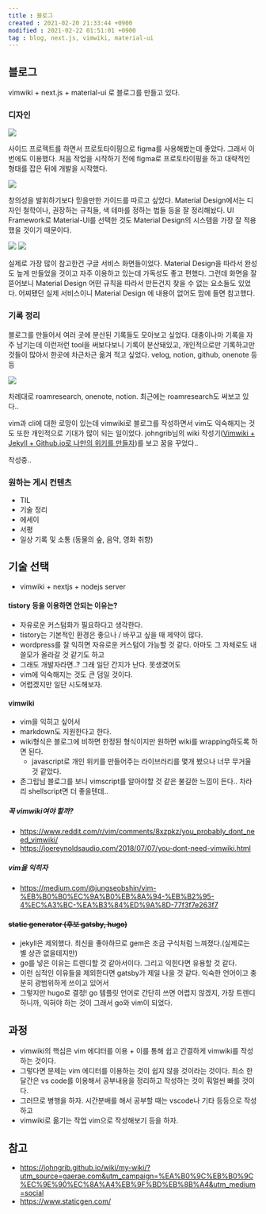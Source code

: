 ```yaml
---
title : 블로그
created : 2021-02-20 21:33:44 +0900
modified : 2021-02-22 01:51:01 +0900
tag : blog, next.js, vimwiki, material-ui
---
```

## 블로그

  vimwiki + next.js + material-ui 로 블로그를 만들고 있다.
  
### 디자인   
  
![](https://user-images.githubusercontent.com/6429885/108623260-5fb17280-7481-11eb-9463-93b6f3e93270.png)

  사이드 프로젝트를 하면서 프로토타이핑으로 figma를 사용해봤는데 좋았다. 그래서 이번에도 이용했다. 처음 작업을 시작하기 전에 figma로 프로토타이핑을 하고 대략적인 형태를 잡은 뒤에 개발을 시작했다.

![](https://user-images.githubusercontent.com/6429885/108623365-0d248600-7482-11eb-9939-724de89bdb15.png)

  창의성을 발휘하기보다 믿을만한 가이드를 따르고 싶었다. Material Design에서는 디자인 철학이나, 권장하는 규칙들, 색 테마를 정하는 법들 등을 잘 정리해놨다. UI Framework로 Material-UI를 선택한 것도 Material Design의 시스템을 가장 잘 적용했을 것이기 때문이다.
  


![](https://user-images.githubusercontent.com/6429885/108623666-82448b00-7483-11eb-9f70-48ab1e78a460.png)
![](https://user-images.githubusercontent.com/6429885/108623694-aef8a280-7483-11eb-9ca1-0f3c20f330da.png)

  실제로 가장 많이 참고한건 구글 서비스 화면들이었다. Material Design을 따라서 완성도 높게 만들었을 것이고 자주 이용하고 있는데 가독성도 좋고 편했다. 그런데 화면을 잘 뜯어보니 Material Design 어떤 규칙을 따라서 만든건지 찾을 수 없는 요소들도 있었다. 어찌됐던 실제 서비스이니 Material Design 에 내용이 없어도 맘에 들면 참고했다. 


### 기록 정리
  
  블로그를 만들어서 여러 곳에 분산된 기록들도 모아보고 싶었다. 대충이나마 기록을 자주 남기는데 이런저런 tool을 써보다보니 기록이 분산돼있고, 개인적으로만 기록하고만 것들이 많아서 한곳에 차근차근 옮겨 적고 싶었다. velog, notion, github, onenote 등등
  
![](https://user-images.githubusercontent.com/6429885/108596375-f7eb2100-73c7-11eb-9245-d2cecc00511d.png)
  
<figcaption>차례대로 roamresearch, onenote, notion. 최근에는 roamresearch도 써보고 있다..</figcaption> 
  
  vim과 cli에 대한 로망이 있는데 vimwiki로 블로그를 작성하면서 vim도 익숙해지는 것도 또한 개인적으로 기대가 많이 되는 일이었다. johngrib님의 wiki 작성기([Vimwiki + Jekyll + Github.io로 나만의 위키를 만들자](https://johngrib.github.io/wiki/my-wiki/))를 보고 꿈을 꾸었다..

작성중..

### 원하는 게시 컨텐츠

-   TIL
-   기술 정리
-   에세이
-   서평
-   일상 기록 및 소통 (동물의 숲, 음악, 영화 취향)

## 기술 선택

-   vimwiki + nextjs + nodejs server

#### tistory 등을 이용하면 안되는 이유는?

-   자유로운 커스텀화가 필요하다고 생각한다.
-   tistory는 기본적인 환경은 좋으나 / 바꾸고 싶을 때 제약이 많다.
-   wordpress를 잘 익히면 자유로운 커스텀이 가능할 것 같다. 아마도 그 자체로도 내 쓸모가 올라갈 것 같기도 하고
-   그래도 개발자라면..? 그래 일단 간지가 난다. 못생겼어도
-   vim에 익숙해지는 것도 큰 덤일 것이다.
-   어렵겠지만 일단 시도해보자.

#### vimwiki

-   vim을 익히고 싶어서
-   markdown도 지원한다고 한다.
-   wiki형식은 블로그에 비하면 한정된 형식이지만 원하면 wiki를 wrapping하도록 하면 된다.
    -   javascript로 개인 위키를 만들어주는 라이브러리를 몇개 봤으나 너무 무거울 것 같았다.
-   존그립님 블로그를 보니 vimscript를 알아야할 것 같은 불길한 느낌이 든다.. 차라리 shellscript면 더 좋을텐데..

##### 꼭 vimwiki여야 할까?

-   https://www.reddit.com/r/vim/comments/8xzpkz/you_probably_dont_need_vimwiki/
-   https://joereynoldsaudio.com/2018/07/07/you-dont-need-vimwiki.html

##### vim을 익히자

-   https://medium.com/@jungseobshin/vim-%EB%B0%B0%EC%9A%B0%EB%8A%94-%EB%B2%95-4%EC%A3%BC-%EA%B3%84%ED%9A%8D-77f3f7e263f7

#### ~~static generator (후보 gatsby, hugo)~~

-   jekyll은 제외했다. 최신을 좋아하므로 gem은 조금 구식처럼 느껴졌다.(실제로는 별 상관 없을테지만)
-   go를 넣은 이유는 트렌디할 것 같아서이다. 그리고 익힌다면 유용할 것 같다.
-   이런 심적인 이유들을 제외한다면 gatsby가 제일 나을 것 같다. 익숙한 언어이고 충분히 광범위하게 쓰이고 있어서
-   그렇지만 hugo로 결정! go 템플릿 언어로 간단히 쓰면 어렵지 않겠지, 가장 트렌디 하니까, 익혀야 하는 것이 그래서 go와 vim이 되었다.

## 과정

-   vimwiki의 핵심은 vim 에디터를 이용 + 이를 통해 쉽고 간결하게 vimwiki를 작성하는 것이다.
-   그렇다면 문제는 vim 에디터를 이용하는 것이 쉽지 않을 것이라는 것이다. 최소 한달간은 vs code를 이용해서 공부내용을 정리하고 작성하는 것이 훠얼씬 빠를 것이다.
-   그러므로 병행을 하자. 시간분배를 해서 공부할 때는 vscode나 기타 등등으로 작성하고
-   vimwiki로 옮기는 작업 vim으로 작성해보기 등을 하자.

## 참고

-   https://johngrib.github.io/wiki/my-wiki/?utm_source=gaerae.com&utm_campaign=%EA%B0%9C%EB%B0%9C%EC%9E%90%EC%8A%A4%EB%9F%BD%EB%8B%A4&utm_medium=social
-   https://www.staticgen.com/
